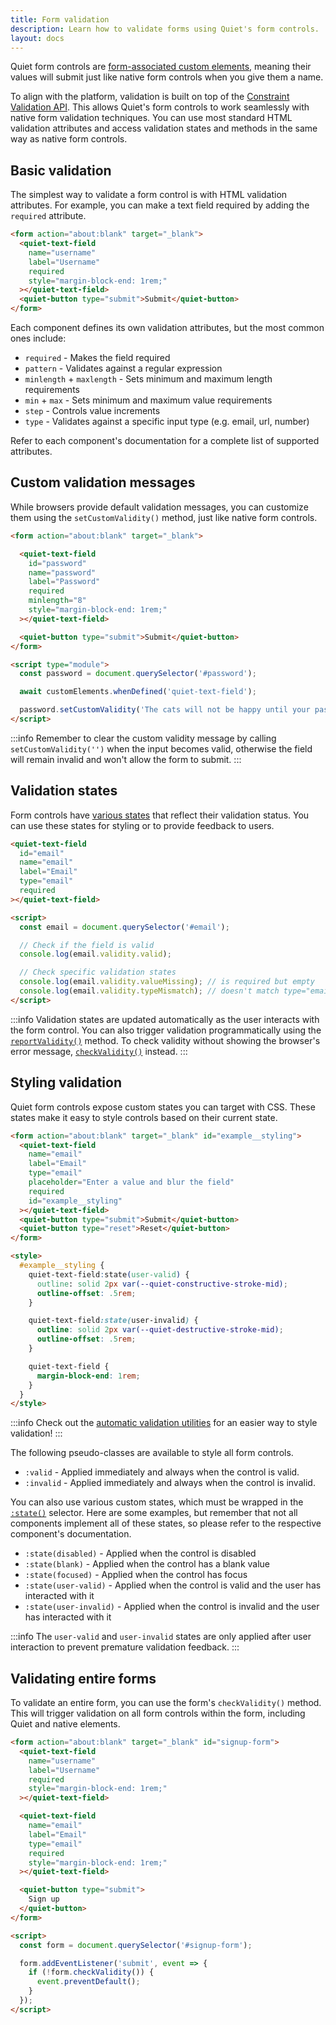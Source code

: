 ```yaml
---
title: Form validation
description: Learn how to validate forms using Quiet's form controls.
layout: docs
---
```


Quiet form controls are [form-associated custom elements](https://developer.mozilla.org/en-US/docs/Web/API/HTMLElement/attachInternals), meaning their values will submit just like native form controls when you give them a name.

To align with the platform, validation is built on top of the [Constraint Validation API](https://developer.mozilla.org/en-US/docs/Web/HTML/Constraint_validation). This allows Quiet's form controls to work seamlessly with native form validation techniques. You can use most standard HTML validation attributes and access validation states and methods in the same way as native form controls.

## Basic validation

The simplest way to validate a form control is with HTML validation attributes. For example, you can make a text field required by adding the `required` attribute.

```html {.example .no-buttons}
<form action="about:blank" target="_blank">
  <quiet-text-field
    name="username"
    label="Username"
    required
    style="margin-block-end: 1rem;"
  ></quiet-text-field>
  <quiet-button type="submit">Submit</quiet-button>
</form>
```

Each component defines its own validation attributes, but the most common ones include:

- `required` - Makes the field required
- `pattern` - Validates against a regular expression
- `minlength` + `maxlength` - Sets minimum and maximum length requirements
- `min` + `max` - Sets minimum and maximum value requirements
- `step` - Controls value increments
- `type` - Validates against a specific input type (e.g. email, url, number)

Refer to each component's documentation for a complete list of supported attributes.

## Custom validation messages

While browsers provide default validation messages, you can customize them using the `setCustomValidity()` method, just like native form controls.

```html {.example .no-buttons}
<form action="about:blank" target="_blank">

  <quiet-text-field
    id="password"
    name="password"
    label="Password"
    required
    minlength="8"
    style="margin-block-end: 1rem;"
  ></quiet-text-field>

  <quiet-button type="submit">Submit</quiet-button>
</form>

<script type="module">
  const password = document.querySelector('#password');

  await customElements.whenDefined('quiet-text-field');

  password.setCustomValidity('The cats will not be happy until your password is at least 8 characters');
</script>
```

:::info
Remember to clear the custom validity message by calling `setCustomValidity('')` when the input becomes valid, otherwise the field will remain invalid and won't allow the form to submit.
:::

## Validation states

Form controls have [various states](https://developer.mozilla.org/en-US/docs/Web/API/ValidityState) that reflect their validation status. You can use these states for styling or to provide feedback to users.

```html
<quiet-text-field
  id="email"
  name="email"
  label="Email"
  type="email"
  required
></quiet-text-field>

<script>
  const email = document.querySelector('#email');

  // Check if the field is valid
  console.log(email.validity.valid);

  // Check specific validation states
  console.log(email.validity.valueMissing); // is required but empty
  console.log(email.validity.typeMismatch); // doesn't match type="email"
</script>
```

:::info
Validation states are updated automatically as the user interacts with the form control. You can also trigger validation programmatically using the [`reportValidity()`](https://developer.mozilla.org/en-US/docs/Web/API/HTMLInputElement/reportValidity) method. To check validity without showing the browser's error message, [`checkValidity()`](https://developer.mozilla.org/en-US/docs/Web/API/HTMLInputElement/checkValidity) instead.
:::

## Styling validation

Quiet form controls expose custom states you can target with CSS. These states make it easy to style controls based on their current state.

```html {.example .no-buttons}
<form action="about:blank" target="_blank" id="example__styling">
  <quiet-text-field
    name="email"
    label="Email"
    type="email"
    placeholder="Enter a value and blur the field"
    required
    id="example__styling"
  ></quiet-text-field>
  <quiet-button type="submit">Submit</quiet-button>
  <quiet-button type="reset">Reset</quiet-button>
</form>

<style>
  #example__styling {
    quiet-text-field:state(user-valid) {
      outline: solid 2px var(--quiet-constructive-stroke-mid);
      outline-offset: .5rem;
    }

    quiet-text-field:state(user-invalid) {
      outline: solid 2px var(--quiet-destructive-stroke-mid);
      outline-offset: .5rem;
    }

    quiet-text-field {
      margin-block-end: 1rem;
    }
  }
</style>
```

:::info
Check out the [automatic validation utilities](/docs/css-utilities#automatic-validation-styles) for an easier way to style validation!
:::

The following pseudo-classes are available to style all form controls.

- `:valid` - Applied immediately and always when the control is valid.
- `:invalid` - Applied immediately and always when the control is invalid.

You can also use various custom states, which must be wrapped in the [`:state()`](https://developer.mozilla.org/en-US/docs/Web/CSS/:state) selector. Here are some examples, but remember that not all components implement all of these states, so please refer to the respective component's documentation.

- `:state(disabled)` - Applied when the control is disabled
- `:state(blank)` - Applied when the control has a blank value
- `:state(focused)` - Applied when the control has focus
- `:state(user-valid)` - Applied when the control is valid and the user has interacted with it
- `:state(user-invalid)` - Applied when the control is invalid and the user has interacted with it

:::info
The `user-valid` and `user-invalid` states are only applied after user interaction to prevent premature validation feedback.
:::

## Validating entire forms

To validate an entire form, you can use the form's `checkValidity()` method. This will trigger validation on all form controls within the form, including Quiet and native elements.

```html {.example .no-buttons}
<form action="about:blank" target="_blank" id="signup-form">
  <quiet-text-field
    name="username"
    label="Username"
    required
    style="margin-block-end: 1rem;"
  ></quiet-text-field>

  <quiet-text-field
    name="email"
    label="Email"
    type="email"
    required
    style="margin-block-end: 1rem;"
  ></quiet-text-field>

  <quiet-button type="submit">
    Sign up
  </quiet-button>
</form>

<script>
  const form = document.querySelector('#signup-form');

  form.addEventListener('submit', event => {
    if (!form.checkValidity()) {
      event.preventDefault();
    }
  });
</script>
```
